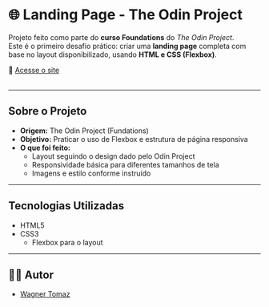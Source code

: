 # 🌐 Landing Page - The Odin Project

Projeto feito como parte do **curso Foundations** do *The Odin Project*.  
Este é o primeiro desafio prático: criar uma **landing page** completa com base no layout disponibilizado, usando **HTML e CSS (Flexbox)**.  

🔗 [Acesse o site](https://wagnertomaz.github.io/landing-page-theodinproject)<br><br>

---

## Sobre o Projeto

- **Origem:** The Odin Project (Fundations)  
- **Objetivo:** Praticar o uso de Flexbox e estrutura de página responsiva  
- **O que foi feito:**  
  - Layout seguindo o design dado pelo Odin Project  
  - Responsividade básica para diferentes tamanhos de tela  
  - Imagens e estilo conforme instruído  

---

## Tecnologias Utilizadas

- HTML5  
- CSS3  
  - Flexbox para o layout 

---

## 👨‍💻 Autor

- [Wagner Tomaz](https://github.com/wagnertomaz)
